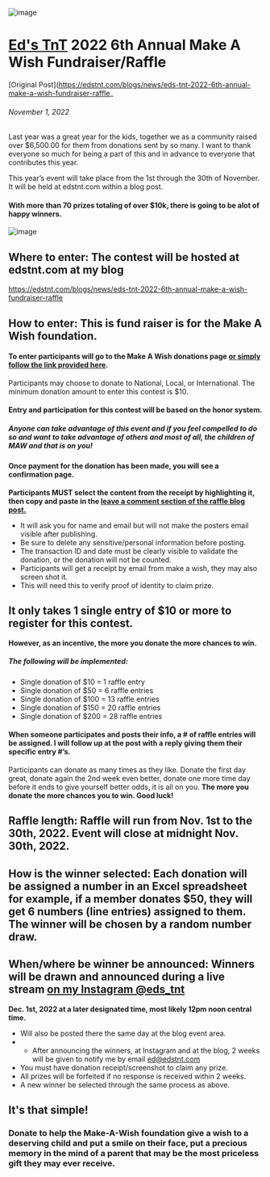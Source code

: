 ![image](https://user-images.githubusercontent.com/104687767/199868615-2b35f7b4-441b-4658-bae4-6769a5541af2.png)

# [Ed's TnT](https://edstnt.com/) 2022 6th Annual Make A Wish Fundraiser/Raffle
[Original Post](https://edstnt.com/blogs/news/eds-tnt-2022-6th-annual-make-a-wish-fundraiser-raffle_

###### November 1, 2022
Last year was a great year for the kids, together we as a community raised over $6,500.00 for them from donations sent by so many. I want to thank everyone so much for being a part of this and in advance to everyone that contributes this year.

This year’s event will take place from the 1st through the 30th of November. It will be held at edstnt.com within a blog post.

#### With more than 70 prizes totaling of over $10k, there is going to be alot of happy winners.

![image](https://user-images.githubusercontent.com/104687767/199868631-353b7f79-2400-4976-81ad-a519252e9d2e.png)

## Where to enter: The contest will be hosted at edstnt.com at my blog

https://edstnt.com/blogs/news/eds-tnt-2022-6th-annual-make-a-wish-fundraiser-raffle

## How to enter: This is fund raiser is for the Make A Wish foundation. 
#### To enter participants will go to the Make A Wish donations page [or simply follow the link provided here](https://secure2.wish.org/site/SPageServer?pagename=donate_now&chid=100-000&utm_campaign=WSA&utm_source=100site&utm_medium=hero). 
Participants may choose to donate to National, Local, or International. 
The minimum donation amount to enter this contest is $10.


#### Entry and participation for this contest will be based on the honor system. 
##### Anyone can take advantage of this event and if you feel compelled to do so and want to take advantage of others and most of all, the children of MAW and that is on you!

#### Once payment for the donation has been made, you will see a confirmation page.

**Participants MUST select the content from the receipt by highlighting it, then copy and paste in the [leave a comment section of the raffle blog post.](https://edstnt.com/blogs/news/eds-tnt-2022-6th-annual-make-a-wish-fundraiser-raffle**)** 

- It will ask you for name and email but will not make the posters email visible after publishing. 
- Be sure to delete any sensitive/personal information before posting. 
- The transaction ID and date must be clearly visible to validate the donation, or the donation will not be counted. 
- Participants will get a receipt by email from make a wish, they may also screen shot it. 
- This will need this to verify proof of identity to claim prize.

## It only takes 1 single entry of $10 or more to register for this contest. 
**However, as an incentive, the more you donate the more chances to win.**
##### The following will be implemented:

- Single donation of $10 = 1 raffle entry
- Single donation of $50 = 6 raffle entries
- Single donation of $100 = 13 raffle entries
- Single donation of $150 = 20 raffle entries
- Single donation of $200 = 28 raffle entries

#### When someone participates and posts their info, a # of raffle entries will be assigned. I will follow up at the post with a reply giving them their specific entry #’s.


Participants can donate as many times as they like. 
Donate the first day great, donate again the 2nd week even better, donate one more time day before it ends to give yourself better odds, it is all on you. 
**The more you donate the more chances you to win. Good luck!**

## Raffle length: Raffle will run from Nov. 1st to the 30th, 2022. Event will close at midnight Nov. 30th, 2022.

## How is the winner selected: Each donation will be assigned a number in an Excel spreadsheet for example, if a member donates $50, they will get 6 numbers (line entries) assigned to them. The winner will be chosen by a random number draw.

## When/where be winner be announced: Winners will be drawn and announced during a live stream [on my Instagram @eds_tnt](https://www.instagram.com/eds_tnt_)
**Dec. 1st, 2022 at a later designated time, most likely 12pm noon central time.**
- Will also be posted there the same day at the blog event area. 
- - After announcing the winners, at Instagram and at the blog, 2 weeks will be given to notify me by email ed@edstnt.com 
- You must have donation receipt/screenshot to claim any prize. 
- All prizes will be forfeited if no response is received within 2 weeks. 
- A new winner be selected through the same process as above.

## It's that simple!
### Donate to help the Make-A-Wish foundation give a wish to a deserving child and put a smile on their face, put a precious memory in the mind of a parent that may be the most priceless gift they may ever receive.


